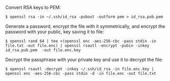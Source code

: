 Convert RSA keys to PEM:

    $ openssl rsa -in ~/.ssh/id_rsa -pubout -outform pem > id_rsa.pub.pem

Generate a password, encrypt the file with it symmetrically, and encrypt the password with your public, key saving it to file:

    $ openssl rand 64 | tee >(openssl enc -aes-256-cbc -pass stdin -in file.txt -out file.enc) | openssl rsautl -encrypt -pubin -inkey id_rsa.pub.pem  -out file.enc.key


Decrypt the passphrase with your private key and use it to decrypt the file:

    $ openssl rsautl -decrypt -inkey ~/.ssh/id_rsa -in file.enc.key | openssl enc -aes-256-cbc -pass stdin -d -in file.enc -out file.txt
